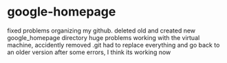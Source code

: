 # google-homepage
fixed problems organizing my github. deleted old and created new google_homepage directory
huge problems working with the virtual machine, accidently removed .git had to replace everything and go back to an older version after some errors, I think its working now